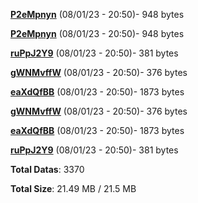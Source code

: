 [**P2eMpnyn**](/data/P2eMpnyn.txt) (08/01/23 - 20:50)- 948 bytes

[**P2eMpnyn**](/data/P2eMpnyn.txt) (08/01/23 - 20:50)- 948 bytes

[**ruPpJ2Y9**](/data/ruPpJ2Y9.txt) (08/01/23 - 20:50)- 381 bytes

[**gWNMvffW**](/data/gWNMvffW.txt) (08/01/23 - 20:50)- 376 bytes

[**eaXdQfBB**](/data/eaXdQfBB.txt) (08/01/23 - 20:50)- 1873 bytes

[**gWNMvffW**](/data/gWNMvffW.txt) (08/01/23 - 20:50)- 376 bytes

[**eaXdQfBB**](/data/eaXdQfBB.txt) (08/01/23 - 20:50)- 1873 bytes

[**ruPpJ2Y9**](/data/ruPpJ2Y9.txt) (08/01/23 - 20:50)- 381 bytes

**Total Datas**: 3370

**Total Size**: 21.49 MB / 21.5 MB